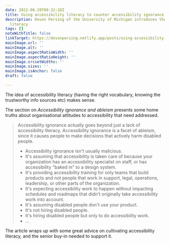 ```yaml
---
date: 2022-06-29T09:32:18Z
title: Using accessibility literacy to counter accessibility ignorance, by Devon Persing
description: Devon Persing of the University of Michigan introduces the idea of accessibility
  literacy
tags: []
noteWithTitle: false
linkTarget: https://devonpersing.netlify.app/posts/using-accessibility-literacy-to-counter-accessibility-ignorance/
mainImage.url: ''
mainImage.alt: ''
mainImage.aspectRatioWidth: ''
mainImage.aspectRatioHeight: ''
mainImage.srcsetWidths: ''
mainImage.sizes: ''
mainImage.isAnchor: false
draft: false

---
```

The idea of accessibility literacy (having the right vocabulary, knowing the trustworthy info sources etc) makes sense.

The section on _Accessibility ignorance and ableism_ presents some home truths about organisational attitudes to accessibility that need addressed.

> Accessibility ignorance actually goes beyond just a lack of accessibility literacy. Accessibility ignorance is a facet of ableism, since it causes people to make decisions that actively harm disabled people.
>
> * Accessibility ignorance isn't usually malicious.
> * It's assuming that accessibility is taken care of because your organization has an accessibility specialist on staff, or has accessibility "baked in" to a design system.
> * It's providing accessibility training for only teams that build products and not people that work in support, legal, operations, leadership, or other parts of the organization.
> * It's expecting accessibility work to happen without impacting schedules and roadmaps that didn't originally take accessibility work into account.
> * It's assuming disabled people don't use your product.
> * It's not hiring disabled people.
> * It's hiring disabled people but only to do accessibility work.
> * …

The article wraps up with some great advice on cultivating accessibility literacy, and the senior buy-in needed to support it.